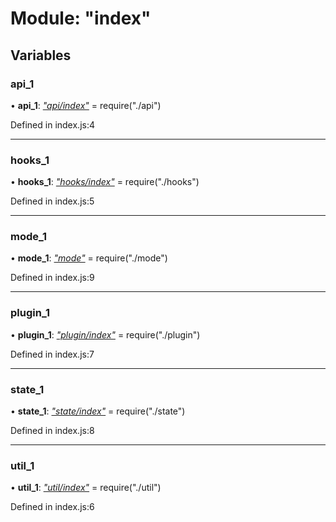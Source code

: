 # Module: "index"

## Variables

###  api_1

• **api_1**: *["api/index"](_api_index_.md)* = require("./api")

Defined in index.js:4

___

###  hooks_1

• **hooks_1**: *["hooks/index"](_hooks_index_.md)* = require("./hooks")

Defined in index.js:5

___

###  mode_1

• **mode_1**: *["mode"](_mode_.md)* = require("./mode")

Defined in index.js:9

___

###  plugin_1

• **plugin_1**: *["plugin/index"](_plugin_index_.md)* = require("./plugin")

Defined in index.js:7

___

###  state_1

• **state_1**: *["state/index"](_state_index_.md)* = require("./state")

Defined in index.js:8

___

###  util_1

• **util_1**: *["util/index"](_util_index_.md)* = require("./util")

Defined in index.js:6

